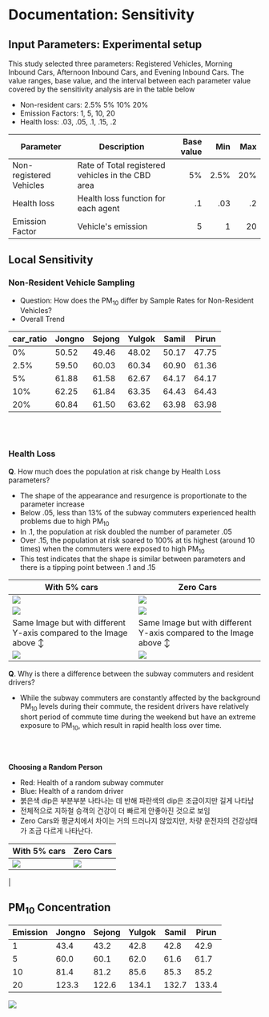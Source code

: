 # Documentation: Sensitivity
## Input Parameters: Experimental setup

This study selected three parameters: Registered Vehicles, Morning Inbound Cars, Afternoon Inbound Cars, and Evening Inbound Cars. The value ranges, base value, and the interval between each parameter value covered by the sensitivity analysis are in the table below

* Non-resident cars: 2.5% 5% 10% 20%
* Emission Factors: 1, 5, 10, 20
* Health loss: .03, .05, .1, .15, .2


| Parameter           | Description                                       | Base value | Min    | Max   |
|---------------------|---------------------------------------------------|-----------:|-------:|------:|
| Non-registered Vehicles | Rate of Total registered vehicles in the CBD area | 5%        | 2.5%    | 20%   |
| Health loss         | Health loss function for each agent               | .1        | .03    | .2   |
|Emission Factor         | Vehicle's emission     | 5        | 1    | 20   |

<!--
## Design: A two step process
This study considers two sensitivity tests, locally and globally. Local sensitivity, also known as one-factor-at-a-time method, adjusts one factor while holding the others. Global sensitivity looks at all the possible combinations.


![](https://i.imgur.com/3Ncy2dt.png)
-->

## Local Sensitivity
### Non-Resident Vehicle Sampling
* Question: How does the PM<sub>10</sub> differ by Sample Rates for Non-Resident Vehicles?
* Overall Trend


| car_ratio | Jongno | Sejong | Yulgok | Samil | Pirun |
|-----------|--------|--------|--------|-------|-------|
| 0%        | 50.52  | 49.46  | 48.02  | 50.17 | 47.75 |
| 2.5%      | 59.50  | 60.03  | 60.34  | 60.90 | 61.36 |
| 5%        | 61.88  | 61.58  | 62.67  | 64.17 | 64.17  |
| 10%       | 62.25  | 61.84  | 63.35  | 64.43 | 64.43 |
| 20%       | 60.84  | 61.50  | 63.62  | 63.98 | 63.98 |




<br><br>


### Health Loss
**Q**. How much does the population at risk change by Health Loss parameters?
* The shape of the appearance and resurgence is proportionate to the parameter increase
* Below .05, less than 13% of the subway commuters experienced health problems due to high PM<sub>10</sub>
* In .1, the population at risk doubled the number of parameter .05
* Over .15, the population at risk soared to 100% at tis highest (around 10 times) when the commuters were exposed to high PM<sub>10</sub>
* This test indicates that the shape is similar between parameters and there is a tipping point between .1 and .15

| With 5% cars | Zero Cars |
|-----------|--------|
|![](https://i.imgur.com/Zha2t7i.png) |![](https://i.imgur.com/s8tAUhq.png) |
|![](https://i.imgur.com/ZX42O7W.png) |![](https://i.imgur.com/Zc9SKdQ.png) |
| Same Image but with different Y-axis compared to the Image above ↕ |Same Image but with different Y-axis compared to the Image above ↕ |
|![](https://i.imgur.com/zLzb9yz.png) |![](https://i.imgur.com/5ZRDY9m.png) |




**Q**. Why is there a difference between the subway commuters and resident drivers?

* While the subway commuters are constantly affected by the background PM<sub>10</sub> levels during their commute, the resident drivers have relatively short period of commute time during the weekend but have an extreme exposure to PM<sub>10</sub>, which result in rapid health loss over time. 

<br><br>

 **Choosing a Random Person**

* Red: Health of a random subway commuter
* Blue: Health of a random driver
* 붉은색 dip은 부분부분 나타나는 데 반해 파란색의 dip은 조금이지만 길게 나타남
* 전체적으로 지하철 승객의 건강이 더 빠르게 안좋아진 것으로 보임
* Zero Cars와 평균치에서 차이는 거의 드러나지 않았지만, 차량 운전자의 건강상태가 조금 다르게 나타난다. 

| With 5% cars | Zero Cars |
|-----------|--------|
|![](https://i.imgur.com/rhBHTWD.png) |![](https://i.imgur.com/UnMXKXy.png)
 |







## PM<sub>10</sub> Concentration


| Emission | Jongno | Sejong | Yulgok | Samil | Pirun |
|-----------------|--------|--------|--------|-------|-------|
| 1               | 43.4   | 43.2   | 42.8   | 42.8  | 42.9  |
| 5               | 60.0   | 60.1   | 62.0   | 61.6  | 61.7  |
| 10              | 81.4   | 81.2   | 85.6   | 85.3  | 85.2  |
| 20              | 123.3  | 122.6  | 134.1  | 132.7 | 133.4 |

![](https://i.imgur.com/XngGO12.png)
